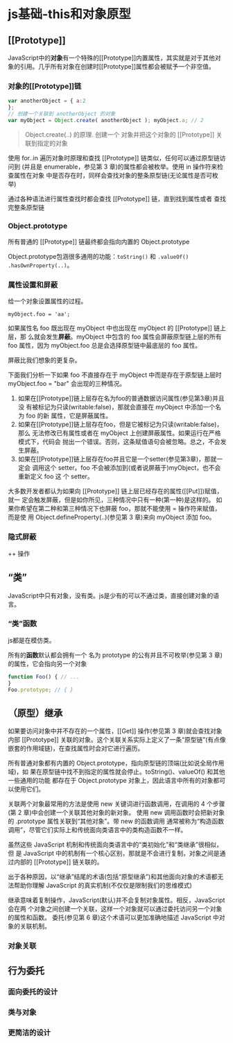 # js基础-this和对象原型

## [[Prototype]]

JavaScript中的**对象**有一个特殊的[[Prototype]]内置属性，其实就是对于其他对象的引用。几乎所有对象在创建时[[Prototype]]属性都会被赋予一个非空值。

### 对象的[[Prototype]]链

```js
var anotherObject = { a:2
};
// 创建一个关联到 anotherObject 的对象
var myObject = Object.create( anotherObject ); myObject.a; // 2
```

>Object.create(..) 的原理.
创建一个 对象并把这个对象的 [[Prototype]] 关联到指定的对象

使用 for..in 遍历对象时原理和查找 [[Prototype]] 链类似，任何可以通过原型链访问到 (并且是 enumerable，参见第 3 章)的属性都会被枚举。使用 in 操作符来检查属性在对象
中是否存在时，同样会查找对象的整条原型链(无论属性是否可枚举)

通过各种语法进行属性查找时都会查找 [[Prototype]] 链，直到找到属性或者
查找完整条原型链

### Object.prototype

所有普通的 [[Prototype]] 链最终都会指向内置的 Object.prototype

Object.prototype包涵很多通用的功能：`toString()` 和 `.valueOf()` `.hasOwnProperty(..)`。

### 属性设置和屏蔽

给一个对象设置属性的过程。

`myObject.foo = 'aa';`

如果属性名 foo 既出现在 myObject 中也出现在 myObject 的 [[Prototype]] 链上层，那 么就会发生**屏蔽**。myObject 中包含的 foo 属性会屏蔽原型链上层的所有 foo 属性，因为 myObject.foo 总是会选择原型链中最底层的 foo 属性。

屏蔽比我们想象的更复杂。

下面我们分析一下如果 foo 不直接存在于 myObject 中而是存在于原型链上层时 myObject.foo = "bar" 会出现的三种情况。

1. 如果在[[Prototype]]链上层存在名为foo的普通数据访问属性(参见第3章)并且没 有被标记为只读(writable:false)，那就会直接在 myObject 中添加一个名为 foo 的新 属性，它是屏蔽属性。
2. 如果在[[Prototype]]链上层存在foo，但是它被标记为只读(writable:false)，那么 无法修改已有属性或者在 myObject 上创建屏蔽属性。如果运行在严格模式下，代码会 抛出一个错误。否则，这条赋值语句会被忽略。总之，不会发生屏蔽。
3. 如果在[[Prototype]]链上层存在foo并且它是一个setter(参见第3章)，那就一定会 调用这个 setter。foo 不会被添加到(或者说屏蔽于)myObject，也不会重新定义 foo 这 个 setter。

大多数开发者都认为如果向 [[Prototype]] 链上层已经存在的属性([[Put]])赋值，就一 定会触发屏蔽，但是如你所见，三种情况中只有一种(第一种)是这样的。
如果你希望在第二种和第三种情况下也屏蔽 foo，那就不能使用 = 操作符来赋值，而是使 用 Object.defineProperty(..)(参见第 3 章)来向 myObject 添加 foo。

### 隐式屏蔽

++ 操作

## “类”

JavaScript中只有对象，没有类。js是少有的可以不通过类，直接创建对象的语言。

### “类”函数

js都是在模仿类。

所有的**函数**默认都会拥有一个 名为 prototype 的公有并且不可枚举(参见第 3 章)的属性，它会指向另一个对象

```js
function Foo() { // ...
}
Foo.prototype; // { }
```

## （原型）继承

如果要访问对象中并不存在的一个属性，[[Get]] 操作(参见第 3 章)就会查找对象内部
[[Prototype]] 关联的对象。这个关联关系实际上定义了一条“原型链”(有点像嵌套的作用域链)，在查找属性时会对它进行遍历。

所有普通对象都有内置的 Object.prototype，指向原型链的顶端(比如说全局作用域)，如 果在原型链中找不到指定的属性就会停止。toString()、valueOf() 和其他一些通用的功能 都存在于 Object.prototype 对象上，因此语言中所有的对象都可以使用它们。

关联两个对象最常用的方法是使用 new 关键词进行函数调用，在调用的 4 个步骤(第 2 章)中会创建一个关联其他对象的新对象。
使用 new 调用函数时会把新对象的 .prototype 属性关联到“其他对象”。带 new 的函数调用 通常被称为“构造函数调用”，尽管它们实际上和传统面向类语言中的类构造函数不一样。

虽然这些 JavaScript 机制和传统面向类语言中的“类初始化”和“类继承”很相似，但 是 JavaScript 中的机制有一个核心区别，那就是不会进行复制，对象之间是通过内部的 [[Prototype]] 链关联的。

出于各种原因，以“继承”结尾的术语(包括“原型继承”)和其他面向对象的术语都无 法帮助你理解 JavaScript 的真实机制(不仅仅是限制我们的思维模式)

继承意味着复制操作，JavaScript(默认)并不会复制对象属性。相反，JavaScript 会在两 个对象之间创建一个关联，这样一个对象就可以通过委托访问另一个对象的属性和函数。 委托(参见第 6 章)这个术语可以更加准确地描述 JavaScript 中对象的关联机制。

### 对象关联

## 行为委托

### 面向委托的设计

### 类与对象

### 更简洁的设计